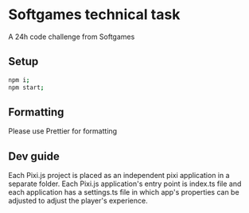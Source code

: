 # Softgames technical task

A 24h code challenge from Softgames

## Setup

```bash
npm i;
npm start;
```

## Formatting

Please use Prettier for formatting

## Dev guide

Each Pixi.js project is placed as an independent pixi application in a separate folder.
Each Pixi.js application's entry point is index.ts file and each application has a settings.ts file in which app's properties can be adjusted to adjust the player's experience.
